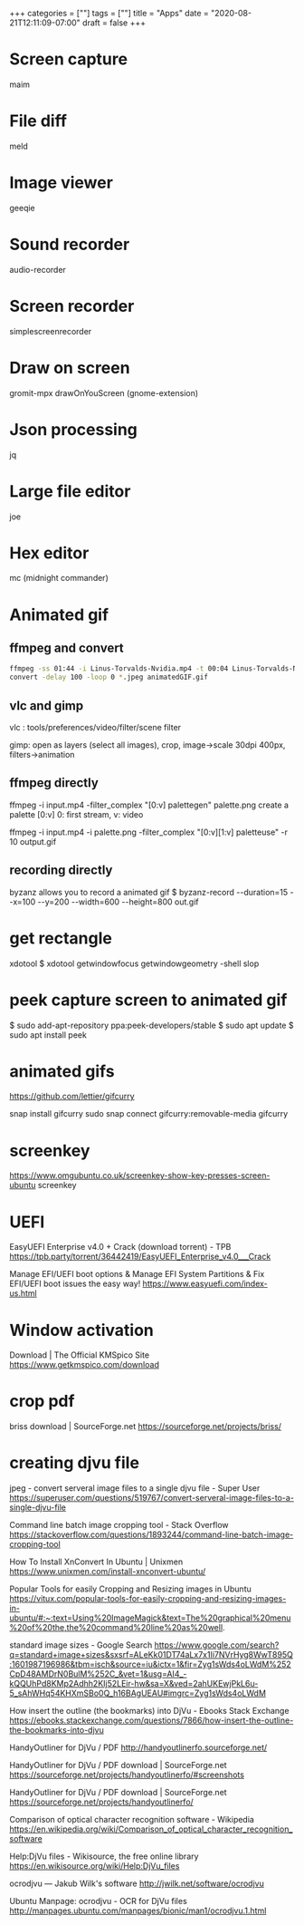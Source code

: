 +++
categories = [""]
tags = [""]
title = "Apps"
date = "2020-08-21T12:11:09-07:00"
draft = false
+++

# Screen capture

maim

# File diff

meld

# Image viewer

geeqie

# Sound recorder

audio-recorder

# Screen recorder

simplescreenrecorder

# Draw on screen

gromit-mpx
drawOnYouScreen (gnome-extension)

# Json processing

jq

# Large file editor

joe

# Hex editor

mc (midnight commander)

# Animated gif

## ffmpeg and convert

```bash
ffmpeg -ss 01:44 -i Linus-Torvalds-Nvidia.mp4 -t 00:04 Linus-Torvalds-Nvidia_%03d.png
convert -delay 100 -loop 0 *.jpeg animatedGIF.gif
```

## vlc and gimp

vlc : tools/preferences/video/filter/scene filter

gimp: open as layers (select all images), crop, image->scale 30dpi 400px, filters->animation

## ffmpeg directly

ffmpeg -i input.mp4 -filter_complex "[0:v] palettegen" palette.png
create a palette [0:v] 0: first stream, v: video

ffmpeg -i input.mp4 -i palette.png -filter_complex "[0:v][1:v] paletteuse"
 -r 10 output.gif

## recording directly

byzanz allows you to record a animated gif
$ byzanz-record --duration=15 --x=100 --y=200 --width=600 --height=800 out.gif

# get rectangle
xdotool
$ xdotool getwindowfocus getwindowgeometry -shell
slop

# peek capture screen to animated gif
$ sudo add-apt-repository ppa:peek-developers/stable
$ sudo apt update
$ sudo apt install peek

# animated gifs
https://github.com/lettier/gifcurry

snap install gifcurry
sudo snap connect gifcurry:removable-media
gifcurry

# screenkey
https://www.omgubuntu.co.uk/screenkey-show-key-presses-screen-ubuntu
screenkey

# UEFI

EasyUEFI Enterprise v4.0 + Crack (download torrent) - TPB
https://tpb.party/torrent/36442419/EasyUEFI_Enterprise_v4.0___Crack

Manage EFI/UEFI boot options & Manage EFI System Partitions & Fix EFI/UEFI boot issues the easy way!
https://www.easyuefi.com/index-us.html

# Window activation

Download | The Official KMSpico Site
https://www.getkmspico.com/download

# crop pdf

briss download | SourceForge.net
https://sourceforge.net/projects/briss/

# creating djvu file

jpeg - convert serveral image files to a single djvu file - Super User
https://superuser.com/questions/519767/convert-serveral-image-files-to-a-single-djvu-file

Command line batch image cropping tool - Stack Overflow
https://stackoverflow.com/questions/1893244/command-line-batch-image-cropping-tool

How To Install XnConvert In Ubuntu | Unixmen
https://www.unixmen.com/install-xnconvert-ubuntu/

Popular Tools for easily Cropping and Resizing images in Ubuntu
https://vitux.com/popular-tools-for-easily-cropping-and-resizing-images-in-ubuntu/#:~:text=Using%20ImageMagick&text=The%20graphical%20menu%20of%20the,the%20command%20line%20as%20well.

standard image sizes - Google Search
https://www.google.com/search?q=standard+image+sizes&sxsrf=ALeKk01DT74aLx7x1Ii7NVrHyg8WwT895Q:1601987196986&tbm=isch&source=iu&ictx=1&fir=Zyg1sWds4oLWdM%252CpD48AMDrN0BulM%252C_&vet=1&usg=AI4_-kQQUhPd8KMp2Adhh2KIj52LEir-hw&sa=X&ved=2ahUKEwjPkL6u-5_sAhWHq54KHXmSBo0Q_h16BAgUEAU#imgrc=Zyg1sWds4oLWdM

How insert the outline (the bookmarks) into DjVu - Ebooks Stack Exchange
https://ebooks.stackexchange.com/questions/7866/how-insert-the-outline-the-bookmarks-into-djvu

HandyOutliner for DjVu / PDF
http://handyoutlinerfo.sourceforge.net/

HandyOutliner for DjVu / PDF download | SourceForge.net
https://sourceforge.net/projects/handyoutlinerfo/#screenshots

HandyOutliner for DjVu / PDF download | SourceForge.net
https://sourceforge.net/projects/handyoutlinerfo/

Comparison of optical character recognition software - Wikipedia
https://en.wikipedia.org/wiki/Comparison_of_optical_character_recognition_software

Help:DjVu files - Wikisource, the free online library
https://en.wikisource.org/wiki/Help:DjVu_files

ocrodjvu — Jakub Wilk's software
http://jwilk.net/software/ocrodjvu

Ubuntu Manpage: ocrodjvu - OCR for DjVu files
http://manpages.ubuntu.com/manpages/bionic/man1/ocrodjvu.1.html

